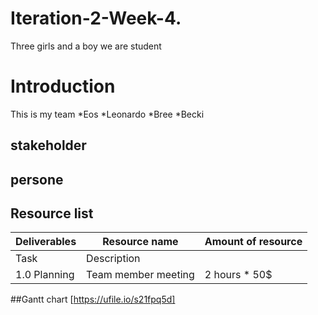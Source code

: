 # Iteration-2-Week-4.
Three girls and a boy
we are student 
# Introduction
This is my team
*Eos
*Leonardo
*Bree
*Becki

## stakeholder

## persone

## Resource list
|Deliverables    |Resource name                  |Amount of resource           |
|----------------|-------------------------------|-----------------------------|
|Task          |Description           |
|1.0 Planning    |Team member meeting    |2 hours * 50$|100S


##Gantt chart
[https://ufile.io/s21fpq5d]
